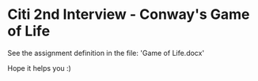 # Citi 2nd Interview - Conway&#39;s Game of Life

See the assignment definition in the file: 'Game of Life.docx'

Hope it helps you :)  
